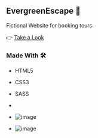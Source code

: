 ## EvergreenEscape 🏃

Fictional Website for booking tours

👉 [Take a Look](https://kunalmahato11.github.io/EvergreenEscape/)


### Made With 🛠️
* HTML5
* CSS3
* SASS
*
* ![image](https://user-images.githubusercontent.com/52077821/135706501-96a04b39-9505-4497-9cb3-1383251a8aac.png)

* ![image](https://user-images.githubusercontent.com/52077821/135706721-cd780606-4a17-4ff6-9bb7-acc5dd957e41.png)

